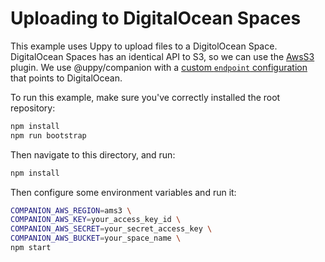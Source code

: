 # Uploading to DigitalOcean Spaces

This example uses Uppy to upload files to a DigitolOcean Space. DigitalOcean Spaces has an identical API to S3, so we can use the [AwsS3](https://uppy.io/docs/aws-s3) plugin. We use @uppy/companion with a [custom `endpoint` configuration](./server.js#L32-L33) that points to DigitalOcean.

To run this example, make sure you've correctly installed the root repository:

```bash
npm install
npm run bootstrap
```

Then navigate to this directory, and run:

```bash
npm install
```

Then configure some environment variables and run it:

```bash
COMPANION_AWS_REGION=ams3 \
COMPANION_AWS_KEY=your_access_key_id \
COMPANION_AWS_SECRET=your_secret_access_key \
COMPANION_AWS_BUCKET=your_space_name \
npm start
```
